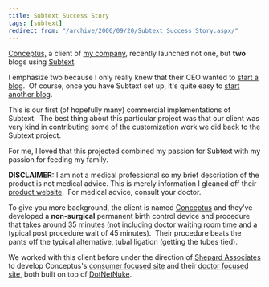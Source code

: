 ```yaml
---
title: Subtext Success Story
tags: [subtext]
redirect_from: "/archive/2006/09/20/Subtext_Success_Story.aspx/"
---
```


[Conceptus,](http://conceptus.com/) a client of [my
company](http://veloc-it.com/), recently launched not one, but **two**
blogs using [Subtext](http://subtextproject.com/).

I emphasize two because I only really knew that their CEO wanted to
[start a blog](http://blog.conceptus.com/subtext/).  Of course, once you
have Subtext set up, it's quite easy to [start another
blog](http://blog.essure.com/subtext/).

This is our first (of hopefully many) commercial implementations of
Subtext.  The best thing about this particular project was that our
client was very kind in contributing some of the customization work we
did back to the Subtext project.

For me, I loved that this projected combined my passion for Subtext with
my passion for feeding my family.

**DISCLAIMER:** I am not a medical professional so my brief description
of the product is not medical advice. This is merely information I
gleaned off their [product website](http://essure.com/).  For medical
advice, consult your doctor.

To give you more background, the client is named
[Conceptus](http://conceptus.com/) and they’ve developed a
**non-surgical** permanent birth control device and procedure that takes
around 35 minutes (not including doctor waiting room time and a typical
post procedure wait of 45 minutes).  Their procedure beats the pants off
the typical alternative, tubal ligation (getting the tubes tied).

We worked with this client before under the direction of [Shepard
Associates](http://www.shepardassociates.com/) to
develop Conceptus's [consumer focused site](http://essure.com/) and
their [doctor focused site](http://essuremd.com/), both built on top of
[DotNetNuke](http://dotnetnuke.com/).

